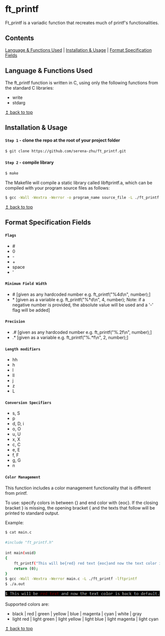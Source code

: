 # <a name="top">ft_printf</a>

Ft_printf is a variadic function that recreates much of printf's functionalities.

## Contents

[Language & Functions Used](#language_functions) | [Installation & Usage](#installation_usage) | [Format Specification Fields](#fields) 

## <a name="language_functions">Language & Functions Used</a>

The ft_printf function is written in C, using only the following functions from the standard C libraries: 

* write
* stdarg

<a href="#top">↥ back to top</a>

## <a name="installation_usage">Installation & Usage</a>

#### `Step 1` - clone the repo at the root of your project folder

```bash
$ git clone https://github.com/serena-zhu/ft_printf.git
```

#### `Step 2` - compile library

```bash
$ make
```

The Makefile will compile a static library called libftprintf.a, which can be compiled with your program source files as follows:

```bash
$ gcc -Wall -Wextra -Werror -o program_name source_file -L ./ft_printf -lftprintf
```
<a href="#top">↥ back to top</a>

## <a name="fields">Format Specification Fields</a>

#### `Flags`

* \#
* 0
* \-
* \+
* space
* '

#### `Minimum Field Width`

* \# [given as any hardcoded number e.g. ft_printf("%4d\n", number);]
* \* [given as a variable e.g. ft_printf("%*d\n", 4, number); Note: if a negative number is provided, the absolute value will be used and a '-' flag will be added]

#### `Precision`

* .# [given as any hardcoded number e.g. ft_printf("%.2f\n", number);]
* .* [given as a variable e.g. ft_printf("%.*f\n", 2, number);]

#### `Length modifiers`

* hh
* h
* l
* ll
* j
* z
* L

#### `Conversion Specifiers`

* s, S
* p
* d, D, i
* o, O
* u, U
* x, X
* c, C
* e, E
* f, F
* g, G
* n

#### `Color Management`

This function includes a color management functionality that is different from printf.

To use: specify colors in between {} and end color with {eoc}. If the closing bracket } is missing, the opening bracket { and the texts that follow will be printed to standard output. 

Example:
```bash
$ cat main.c

#include "ft_printf.h"

int	main(void)
{
	ft_printf("This will be{red} red text {eoc}and now the text color is back to default.\n");
	return (0);
}
$ gcc -Wall -Wextra -Werror main.c -L ./ft_printf -lftprintf
$ ./a.out
```
![color_output](/color_management_output.PNG)

Supported colors are:

* black | red | green | yellow | blue | magenta | cyan | white | gray
* light red | light green | light yellow | light blue | light magenta | light cyan

<a href="#top">↥ back to top</a>
